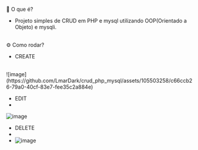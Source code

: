 📌 O que é?
</br>
- Projeto simples de CRUD em PHP e mysql utilizando OOP(Orientado a Objeto) e mysqli.
</br>
⚙️ Como rodar?

- CREATE
</br>
![image](https://github.com/LmarDark/crud_php_mysql/assets/105503258/c66ccb26-79a0-40cf-83e7-fee35c2a884e)


- EDIT
- </br>
![image](https://github.com/LmarDark/crud_php_mysql/assets/105503258/a582443e-3fdb-4eee-af20-fe22bc953733)


- DELETE
- </br>
- ![image](https://github.com/LmarDark/crud_php_mysql/assets/105503258/66d16390-050f-45d8-b830-1cc5ac5f0760)

